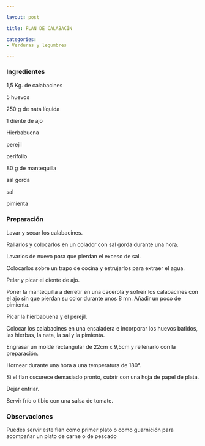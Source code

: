 ```yaml
---

layout: post

title: FLAN DE CALABACÍN

categories:
- Verduras y legumbres

---
```


<h3>Ingredientes</h3>

1,5 Kg. de calabacines

5 huevos

250 g de nata líquida

1 diente de ajo

Hierbabuena

perejil

perifollo

80 g de mantequilla

sal gorda

sal

pimienta

<h3>Preparación</h3>

Lavar y secar los calabacines.

Rallarlos y colocarlos en un colador con sal gorda durante una hora.

Lavarlos de nuevo para que pierdan el exceso de sal.

Colocarlos sobre un trapo de cocina y estrujarlos para extraer el agua.

Pelar y picar el diente de ajo.

Poner la mantequilla a derretir en una cacerola y sofreír los calabacines con el ajo sin que pierdan su color durante unos 8 mn. Añadir un poco de pimienta.

Picar la hierbabuena y el perejil.

Colocar los calabacines en una ensaladera e incorporar los huevos batidos, las hierbas, la nata, la sal y la pimienta.

Engrasar un molde rectangular de 22cm x 9,5cm y rellenarlo con la preparación.

Hornear durante una hora a una temperatura de 180°.

Si el flan oscurece demasiado pronto, cubrir con una hoja de papel de plata.

Dejar enfriar.

Servir frío o tibio con una salsa de tomate.

<h3>Observaciones</h3>

Puedes servir este flan como primer plato o como guarnición para acompañar un plato de carne o de pescado